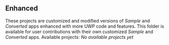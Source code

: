 ## Enhanced
These projects are customized and modified versions of *Sample* and *Converted* apps enhanced with more UWP code and features. This folder is available for user contributions with their own customized *Sample* and *Converted* apps. Available projects:
*No available projects yet*
